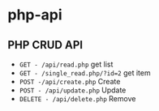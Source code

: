 # php-api
 
## PHP CRUD API
* `GET - /api/read.php` get list
* `GET - /single_read.php/?id=2` get item
* `POST -/api/create.php` Create 
* `POST - /api/update.php` Update 
* `DELETE - /api/delete.php` Remove 
